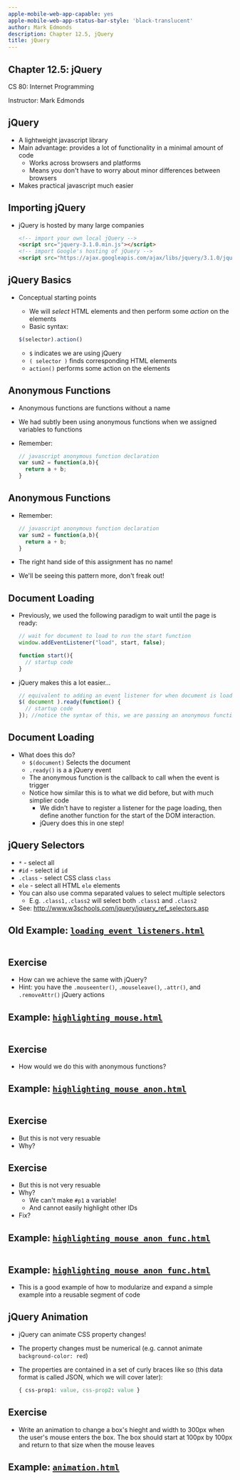 ```yaml
---
apple-mobile-web-app-capable: yes
apple-mobile-web-app-status-bar-style: 'black-translucent'
author: Mark Edmonds
description: Chapter 12.5, jQuery
title: jQuery
---
```


## Chapter 12.5: jQuery

CS 80: Internet Programming

Instructor: Mark Edmonds

## jQuery

- A lightweight javascript library
- Main advantage: provides a lot of functionality in a minimal amount of code
  - Works across browsers and platforms
  - Means you don\'t have to worry about minor differences between browsers
- Makes practical javascript much easier

## Importing jQuery

- jQuery is hosted by many large companies

  ```html
  <!-- import your own local jQuery -->
  <script src="jquery-3.1.0.min.js"></script>
  <!-- import Google's hosting of jQuery -->
  <script src="https://ajax.googleapis.com/ajax/libs/jquery/3.1.0/jquery.min.js"></script>
  ```

## jQuery Basics

- Conceptual starting points
  - We will *select* HTML elements and then perform some *action* on the elements
  - Basic syntax:

  ```javascript
  $(selector).action()
  ```

  - `$` indicates we are using jQuery
  - `( selector )` finds corresponding HTML elements
  - `action()` performs some action on the elements

## Anonymous Functions

- Anonymous functions are functions without a name
- We had subtly been using anonymous functions when we assigned variables to functions
- Remember:

  ```javascript
  // javascript anonymous function declaration
  var sum2 = function(a,b){
    return a + b;
  }
  ```

## Anonymous Functions

- Remember:

  ```javascript
  // javascript anonymous function declaration
  var sum2 = function(a,b){
    return a + b;
  }
  ```

- The right hand side of this assignment has no name!
- We\'ll be seeing this pattern more, don\'t freak out!

## Document Loading

- Previously, we used the following paradigm to wait until the page is ready:

  ```javascript
  // wait for document to load to run the start function
  window.addEventListener("load", start, false);

  function start(){
    // startup code
  }
  ```

- jQuery makes this a lot easier...

  ```javascript
  // equivalent to adding an event listener for when document is loaded
  $( document ).ready(function() {
    // startup code
  }); //notice the syntax of this, we are passing an anonymous function as a parameter! (see the ");" ending the parameter
  ```

## Document Loading

- What does this do?
  - `$(document)` Selects the document
  - `.ready()` is a a jQuery event
  - The anonymous function is the callback to call when the event is trigger
  - Notice how similar this is to what we did before, but with much simplier code
    - We didn\'t have to register a listener for the page loading, then define another function for the start of the DOM interaction.
    - jQuery does this in one step!

## jQuery Selectors

- `*` - select all
- `#id` - select id `id`
- `.class` - select CSS class `class`
- `ele` - select all HTML `ele` elements
- You can also use comma separated values to select multiple selectors
    - E.g. `.class1,.class2` will select both `.class1` and `.class2`
- See: <http://www.w3schools.com/jquery/jquery_ref_selectors.asp>

## Old Example: [`loading_event_listeners.html`](../examples/ch12_dom/loading_event_listeners.html)

```{include=../examples/ch12_dom/loading_event_listeners.html}
```

## Exercise

- How can we achieve the same with jQuery?
- Hint: you have the `.mouseenter()`, `.mouseleave()`, `.attr()`, and `.removeAttr()` jQuery actions

## Example: [`highlighting_mouse.html`](../examples/ch12.5_jQuery/highlighting_mouse.html)

```{include=../examples/ch12.5_jQuery/highlighting_mouse.html}
```

## Exercise

- How would we do this with anonymous functions?

## Example: [`highlighting_mouse_anon.html`](../examples/ch12.5_jQuery/highlighting_mouse_anon.html)

```{include=../examples/ch12.5_jQuery/highlighting_mouse_anon.html}
```

## Exercise

- But this is not very resuable
- Why?

## Exercise

- But this is not very resuable
- Why?
  - We can\'t make `#p1` a variable!
  - And cannot easily highlight other IDs
- Fix?

## Example: [`highlighting_mouse_anon_func.html`](../examples/ch12.5_jQuery/highlighting_mouse_anon_func.html)

```{include=../examples/ch12.5_jQuery/highlighting_mouse_anon_func.html}
```

## Example: [`highlighting_mouse_anon_func.html`](../examples/ch12.5_jQuery/highlighting_mouse_anon_func.html)

- This is a good example of how to modularize and expand a simple example into a reusable segment of code

## jQuery Animation

- jQuery can animate CSS property changes!
- The property changes must be numerical (e.g. cannot animate `background-color: red`)
- The properties are contained in a set of curly braces like so (this data format is called JSON, which we will cover later):

  ```css
  { css-prop1: value, css-prop2: value }
  ```

## Exercise

- Write an animation to change a box\'s hieght and width to 300px when the user\'s mouse enters the box. The box should start at 100px by 100px and return to that size when the mouse leaves

## Example: [`animation.html`](../examples/ch12.5_jQuery/animation.html)

```{include=../examples/ch12.5_jQuery/animation.html}
```
